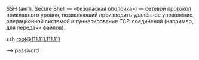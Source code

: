 
SSH (англ. Secure Shell — «безопасная оболочка») — сетевой протокол прикладного уровня, позволяющий производить удалённое 
управление операционной системой и туннелирование TCP-соединений (например, для передачи файлов).

ssh root@111.111.111.111

--> password